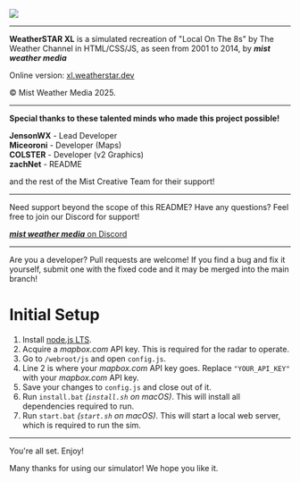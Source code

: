 ![](https://media.discordapp.net/attachments/1277358525072412803/1390365205426475110/WeatherStarXLHeader.webp?ex=6867fe00&is=6866ac80&hm=9e28d688ee67f1b423374f9c71625bf9cf6ee955334393db228f01bfb6f372a7&=&format=webp)

------------

**WeatherSTAR XL** is a simulated recreation of "Local On The 8s" by The Weather Channel in HTML/CSS/JS, as seen from 2001 to 2014, by ***mist weather media***

Online version: [xl.weatherstar.dev](https://xl.weatherstar.dev)

© Mist Weather Media 2025.

------------

**Special thanks to these talented minds who made this project possible!**

**JensonWX** - Lead Developer  
**Miceoroni** - Developer (Maps)  
**COLSTER** - Developer (v2 Graphics)   
**zachNet** - README

and the rest of the Mist Creative Team for their support!

------------

Need support beyond the scope of this README? Have any questions? Feel free to join our Discord for support!

[***mist weather media*** on Discord](https://discord.gg/hV2w5sZQxz)

------------

Are you a developer? Pull requests are welcome! If you find a bug and fix it yourself, submit one with the fixed code and it may be merged into the main branch!

# Initial Setup

1. Install [node.js LTS](https://nodejs.org/en/).
2. Acquire a *mapbox.com* API key. This is required for the radar to operate.
3. Go to `/webroot/js` and open `config.js`.
5. Line 2 is where your *mapbox.com*  API key goes. Replace `"YOUR_API_KEY"` with your *mapbox.com* API key.
6. Save your changes to `config.js` and close out of it.
7. Run `install.bat` *(`install.sh` on macOS)*. This will install all dependencies required to run.
8. Run `start.bat` *(`start.sh` on macOS)*. This will start a local web server, which is required to run the sim.

------------

You're all set. Enjoy!

Many thanks for using our simulator! We hope you like it.
